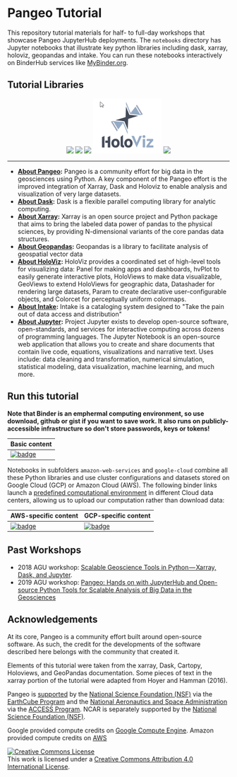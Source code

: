 # Pangeo Tutorial

This repository tutorial materials for half- to full-day workshops that showcase Pangeo JupyterHub deployments. The `notebooks` directory has Jupyter notebooks that illustrate key python libraries including dask, xarray, holoviz, geopandas and intake. You can run these notebooks interactively on BinderHub services like [MyBinder.org](https://mybinder.org).

## Tutorial Libraries

<div><center>
  <img src="./images/pangeo_card_white.png" height="150"> 
  <img src="./images/dask.png" height="125">
  <img src="./images/xarray.png" height="125"> 
  <img src="./images/holoviz.png" height="125">
  <img src="./images/jupyter.png" height="125"> 
</center></div>

-----

- **[About Pangeo](https://pangeo.io/):** Pangeo is a community effort for big data in the geosciences using Python. A key component of the Pangeo effort is the improved integration of Xarray, Dask and Holoviz to enable analysis and visualization of very large datasets.
- **[About Dask](http://dask.pydata.org/en/latest/index.html):** Dask is a flexible parallel computing library for analytic computing.
- **[About Xarray](http://xarray.pydata.org/en/latest/index.html):** Xarray is an open source project and Python package that aims to bring the labeled data power of pandas to the physical sciences, by providing N-dimensional variants of the core pandas data structures.
- **[About Geopandas](http://geopandas.org):** Geopandas is a library to facilitate analysis of geospatial vector data
- **[About HoloViz](https://holoviz.org/):** HoloViz provides a coordinated set of high-level tools for visualizing data:  Panel for making apps and dashboards, hvPlot to easily generate interactive plots, HoloViews to make data visualizable, GeoViews to extend HoloViews for geographic data, Datashader for rendering large datasets, Param to create declarative user-configurable objects, and Colorcet for perceptually uniform colormaps.
- **[About Intake](https://intake.readthedocs.io/en/latest/index.html):** Intake is a cataloging system designed to "Take the pain out of data access and distribution"
- **[About Jupyter](http://jupyter.org/):** Project Jupyter exists to develop open-source software, open-standards, and services for interactive computing across dozens of programming languages. The Jupyter Notebook is an open-source web application that allows you to create and share documents that contain live code, equations, visualizations and narrative text. Uses include: data cleaning and transformation, numerical simulation, statistical modeling, data visualization, machine learning, and much more.

## Run this tutorial

 **Note that Binder is an emphermal computing environment, so use download, github or gist if you want to save work.  It also runs on publicly-accessible infrastructure so don't store passwords, keys or tokens!**

| Basic content  | 
| ------------- | 
| [![badge](https://mybinder.org/badge_logo.svg)](https://mybinder.org/v2/gh/pangeo-data/pangeo-tutorial/binder-agu2019?urlpath=git-pull?repo=https://github.com/pangeo-data/pangeo-tutorial%26amp%3Bbranch=usgs_workshop_mar2020%26amp%3Burlpath=lab/tree/pangeo-tutorial/notebooks/%3Fautodecode) |

Notebooks in subfolders `amazon-web-services` and `google-cloud` combine all these Python libraries and use cluster configurations and datasets stored on Google Cloud (GCP) or Amazon Cloud (AWS). The following binder links launch a [predefined computational environment](https://hub.docker.com/r/pangeo/pangeo-notebook/tags) in different Cloud data centers, allowing us to upload our computation rather than download data:

| AWS-specific content  | GCP-specific content |
| ------------- | ------------- |
| [![badge](https://img.shields.io/static/v1.svg?logo=Jupyter&label=Pangeo+Binder&message=AWS+us-west-2&color=orange)](https://aws-uswest2-binder.pangeo.io/v2/gh/pangeo-data/pangeo-tutorial/binder-agu2019?urlpath=git-pull?repo=https://github.com/pangeo-data/pangeo-tutorial%26amp%3Bbranch=usgs_workshop_mar2020%26amp%3Burlpath=lab/tree/pangeo-tutorial/notebooks/%3Fautodecode) |[![badge](https://img.shields.io/static/v1.svg?logo=Jupyter&label=Pangeo+Binder&message=GCE+us-central1&color=blue)](https://binder.pangeo.io/v2/gh/pangeo-data/pangeo-tutorial/binder-agu2019?urlpath=git-pull?repo=https://github.com/pangeo-data/pangeo-tutorial%26amp%3Bbranch=usgs_workshop_mar2020%26amp%3Burlpath=lab/tree/pangeo-tutorial/notebooks/%3Fautodecode) |

## Past Workshops

* 2018 AGU workshop: [Scalable Geoscience Tools in Python — Xarray, Dask, and Jupyter](https://agu.confex.com/agu/fm18/meetingapp.cgi/Session/52170).
* 2019 AGU workshop: [Pangeo: Hands on with JupyterHub and Open-source Python Tools for Scalable Analysis of Big Data in the Geosciences](https://www.agu.org/Events/SCIWS12-Pangeo)

## Acknowledgements

At its core, Pangeo is a community effort built around open-source software. As such, the credit for the developments of the software described here belongs with the community that created it.

Elements of this tutorial were taken from the xarray, Dask, Cartopy, Holoviews, and GeoPandas documentation. Some pieces of text in the xarray portion of the tutorial were adapted from Hoyer and Hamman (2016).

Pangeo is [supported](https://www.nsf.gov/awardsearch/showAward?AWD_ID=1740633&HistoricalAwards=false) by the [National Science Foundation (NSF)](https://www.nsf.gov/) via the [EarthCube Program](https://www.earthcube.org/) and the [National Aeronautics and Space Administration](https://www.nasa.gov/) via the [ACCESS Program](https://earthdata.nasa.gov/community/community-data-system-programs/access-projects).  NCAR is separately supported by the [National Science Foundation (NSF)](https://www.nsf.gov/).

Google provided compute credits on [Google Compute Engine](https://cloud.google.com/). Amazon provided compute credits on [AWS](https://aws.amazon.com)

<a rel="license" href="http://creativecommons.org/licenses/by/4.0/"><img alt="Creative Commons License" style="border-width:0" src="https://i.creativecommons.org/l/by/4.0/88x31.png" /></a><br />This work is licensed under a <a rel="license" href="http://creativecommons.org/licenses/by/4.0/">Creative Commons Attribution 4.0 International License</a>.
